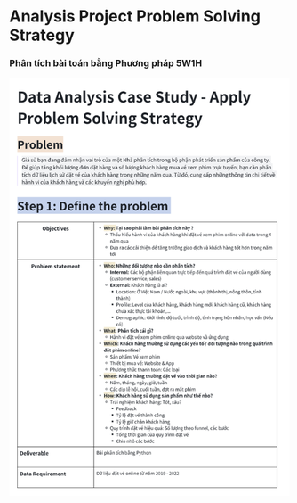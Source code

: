 # Analysis Project Problem Solving Strategy
### Phân tích bài toán bằng Phương pháp 5W1H
 <img src="Phan_Tich_Bai_Toan_5W1H.png">
